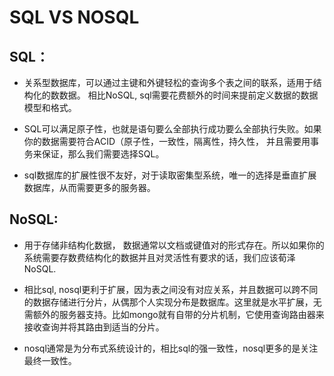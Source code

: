 # SQL VS NOSQL

## SQL：
-   关系型数据库，可以通过主键和外键轻松的查询多个表之间的联系，适用于结构化的数数据。
 相比NoSQL, sql需要花费额外的时间来提前定义数据的数据模型和格式。

- SQL可以满足原子性，也就是语句要么全部执行成功要么全部执行失败。如果你的数据需要符合ACID（原子性，一致性，隔离性，持久性， 并且需要用事务来保证，那么我们需要选择SQL。

- sql数据库的扩展性很不友好，对于读取密集型系统，唯一的选择是垂直扩展数据库，从而需要更多的服务器。

## NoSQL:

- 用于存储非结构化数据， 数据通常以文档或键值对的形式存在。所以如果你的系统需要存数费结构化的数据并且对灵活性有要求的话，我们应该荀泽NoSQL.

- 相比sql, nosql更利于扩展，因为表之间没有对应关系，并且数据可以跨不同的数据存储进行分片，从偶那个人实现分布是数据库。这里就是水平扩展，无需额外的服务器支持。比如mongo就有自带的分片机制，它使用查询路由器来接收查询并将其路由到适当的分片。

- nosql通常是为分布式系统设计的，相比sql的强一致性，nosql更多的是关注最终一致性。

